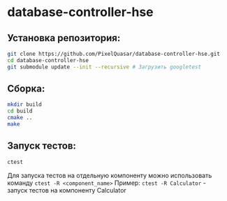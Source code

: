 # database-controller-hse

## Установка репозитория:
```bash
git clone https://github.com/PixelQuasar/database-controller-hse.git
cd database-controller-hse
git submodule update --init --recursive # Загрузить googletest
```

## Сборка:
```bash
mkdir build
cd build
cmake ..
make
```

## Запуск тестов:
```bash
ctest
```
Для запуска тестов на отдельную компоненту можно использовать команду 
`ctest -R <component_name>`
Пример:
`ctest -R Calculator` - запуск тестов на компоненту Calculator